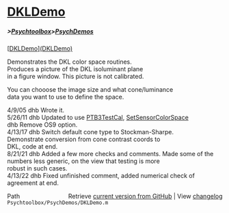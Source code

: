 # [DKLDemo](DKLDemo)
##### >[Psychtoolbox](Psychtoolbox)>[PsychDemos](PsychDemos)

[[DKLDemo](DKLDemo)][(DKLDemo)]((DKLDemo))  
  
Demonstrates the DKL color space routines.  
Produces a picture of the DKL isoluminant plane  
in a figure window.  This picture is not calibrated.  
  
You can chooose the image size and what cone/luminance  
data you want to use to define the space.  
  
4/9/05  dhb     Wrote it.  
5/26/11   dhb     Updated to use [PTB3TestCal](PTB3TestCal), [SetSensorColorSpace](SetSensorColorSpace)  
          dhb     Remove OS9 option.  
4/13/17   dhb     Switch default cone type to Stockman-Sharpe.  
                  Demonstrate conversion from cone contrast coords to  
                  DKL, code at end.  
8/21/21   dhb     Added a few more checks and comments.  Made some of the  
                  numbers less generic, on the view that testing is more  
                  robust in such cases.  
4/13/22   dhb     Fixed unfinished comment, added numerical check of  
                  agreement at end.  




<div class="code_header" style="text-align:right;">
  <span style="float:left;">Path&nbsp;&nbsp;</span> <span class="counter">Retrieve <a href=
  "https://raw.github.com/Psychtoolbox-3/Psychtoolbox-3/beta/Psychtoolbox/PsychDemos/DKLDemo.m">current version from GitHub</a> | View <a href=
  "https://github.com/Psychtoolbox-3/Psychtoolbox-3/commits/beta/Psychtoolbox/PsychDemos/DKLDemo.m">changelog</a></span>
</div>
<div class="code">
  <code>Psychtoolbox/PsychDemos/DKLDemo.m</code>
</div>


